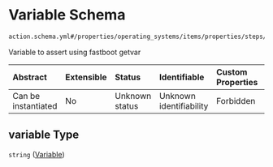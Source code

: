 # Variable Schema

```txt
action.schema.yml#/properties/operating_systems/items/properties/steps/items/properties/actions/items/properties/fastboot:assert_var/properties/variable
```

Variable to assert using fastboot getvar

| Abstract            | Extensible | Status         | Identifiable            | Custom Properties | Additional Properties | Access Restrictions | Defined In                                                          |
| :------------------ | :--------- | :------------- | :---------------------- | :---------------- | :-------------------- | :------------------ | :------------------------------------------------------------------ |
| Can be instantiated | No         | Unknown status | Unknown identifiability | Forbidden         | Allowed               | none                | [device.schema.json*](../device.schema.json "open original schema") |

## variable Type

`string` ([Variable](device-properties-operating-systems-operating-system-properties-steps-step-properties-group-step-action-properties-fastbootassert_var-properties-variable.md))
